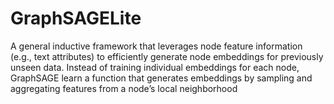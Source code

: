 # GraphSAGELite
A general inductive framework that leverages node feature information (e.g., text attributes) to efficiently generate node embeddings for previously unseen data. Instead of training individual embeddings for each node, GraphSAGE learn a function that generates embeddings by sampling and aggregating features from a node’s local neighborhood
